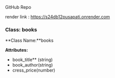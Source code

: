 GitHub Repo

render link : https://s24db12pusapati.onrender.com

### Class: books

**Class Name:**books

**Attributes:** 
- book_title** (string) 
- book_author(string) 
- cress_price(number) 